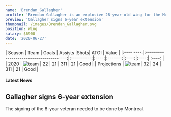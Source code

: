 ```yaml
---
name: 'Brendan_Gallagher'
profile: 'Brendan Gallagher is an explosive 28-year-old wing for the Montreal Canadiens'
preview: 'Gallagher signs 6-year extension'
thumbnail: /images/Brendan_Gallagher.svg
position: Wing
salary: $6900
date: '2020-06-27'
---
```



|  Season    |               Team                     |  Goals |  Assists |Shots| ATOI  | Value  |
|:---- ----:|:---------------------------------------:|:----------:|:----:|:-------:|:----:|:----:| :----: |
|  2020 | ![team](https://upload.wikimedia.org/wikipedia/commons/thumb/6/69/Montreal_Canadiens.svg/1280px-Montreal_Canadiens.svg.png#team) |    22  |   21  |  311 |  21 | Good |
|  Projections | ![team](hhttps://upload.wikimedia.org/wikipedia/commons/thumb/6/69/Montreal_Canadiens.svg/1280px-Montreal_Canadiens.svg.png#team)| 32 | 24  |  311 |  21 | Good |

#### Latest News

## Gallagher signs 6-year extension

The signing of the 8-year veteran needed to be done by Montreal.
